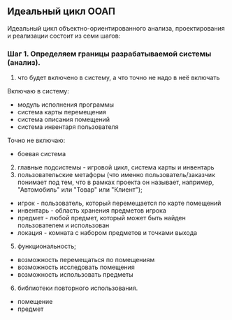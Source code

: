 ## Идеальный цикл ООАП
Идеальный цикл объектно-ориентированного анализа, проектирования и реализации состоит из семи шагов:

### Шаг 1. Определяем границы разрабатываемой системы (анализ).
1) что будет включено в систему, а что точно не надо в неё включать

Включаю в систему:
- модуль исполнения программы
- система карты перемещения
- система описания помещений
- система инвентаря пользователя

Точно не включаю:
- боевая система
2) главные подсистемы - игровой цикл, система карты и инвентарь
4) пользовательские метафоры (что именно пользователь/заказчик понимает под тем, что в рамках проекта он называет, например, "Автомобиль" или "Товар" или "Клиент");
- игрок - пользователь, который перемещается по карте помещений
- инвентарь - область хранения предметов игрока
- предмет - любой предмет, который может быть найден пользователем и использован
- локация - комната с набором предметов и точками выхода
5) функциональность;
- возможность перемещаться по помещениям
- возможность исследовать помещения
- возможность использовать предметы
6) библиотеки повторного использования.
- помещение
- предмет
